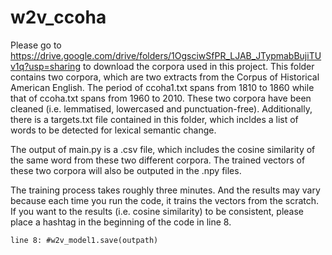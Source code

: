 # w2v_ccoha

Please go to https://drive.google.com/drive/folders/1OgsciwSfPR_LJAB_JTypmabBujiTUv1q?usp=sharing to download the corpora used in this project. This folder contains two corpora, which are two extracts from the Corpus of Historical American English. The period of ccoha1.txt spans from 1810 to 1860 while that of ccoha.txt spans from 1960 to 2010. These two corpora have been cleaned (i.e. lemmatised, lowercased and punctuation-free). Additionally, there is a targets.txt file contained in this folder, which incldes a list of words to be detected for lexical semantic change. 

The output of main.py is a .csv file, which includes the cosine similarity of the same word from these two different corpora. The trained vectors of these two corpora will also be outputed in the .npy files.

The training process takes roughly three minutes. And the results may vary because each time you run the code, it trains the vectors from the scratch. If you want to the results (i.e. cosine similarity) to be consistent, please place a hashtag in the beginning of the code in line 8.

```
line 8: #w2v_model1.save(outpath)
```
